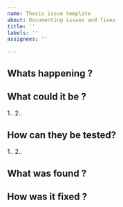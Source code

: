 ```yaml
---
name: Thesis issue template
about: Documenting issues and fixes
title: ''
labels: ''
assignees: ''

---
```


## Whats happening ?

## What could it be ?
1.. 
2..

## How can they be tested?
1.. 
2.. 

## What was found ?

## How was it fixed ?
